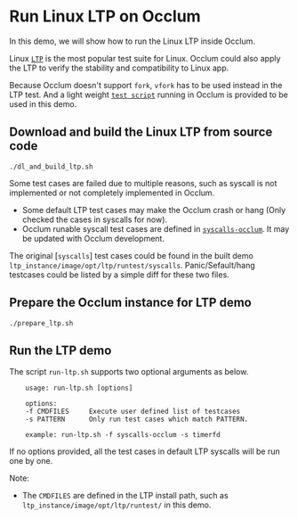 # Run Linux LTP on Occlum

In this demo, we will show how to run the Linux LTP inside Occlum.

Linux [`LTP`](https://github.com/linux-test-project/ltp) is the most popular test suite for Linux.
Occlum could also apply the LTP to verify the stability and compatibility to Linux app.

Because Occlum doesn't support `fork`, `vfork` has to be used instead in the LTP test.
And a light weight [`test script`](./run-ltp.sh) running in Occlum is provided to be used in this demo.

## Download and build the Linux LTP from source code
```
./dl_and_build_ltp.sh
```

Some test cases are failed due to multiple reasons, such as syscall is not implemented or not completely implemented in Occlum.

* Some default LTP test cases may make the Occlum crash or hang (Only checked the cases in syscalls for now).
* Occlum runable syscall test cases are defined in [`syscalls-occlum`](./syscalls-occlum). It may be updated with Occlum development.

The original [`syscalls`] test cases could be found in the built demo `ltp_instance/image/opt/ltp/runtest/syscalls`.
Panic/Sefault/hang testcases could be listed by a simple diff for these two files.

## Prepare the Occlum instance for LTP demo
```
./prepare_ltp.sh
```

## Run the LTP demo

The script `run-ltp.sh` supports two optional arguments as below.
```
    usage: run-ltp.sh [options]

    options:
    -f CMDFILES     Execute user defined list of testcases
    -s PATTERN      Only run test cases which match PATTERN.

    example: run-ltp.sh -f syscalls-occlum -s timerfd
```

If no options provided, all the test cases in default LTP syscalls will be run one by one.

Note:

* The `CMDFILES` are defined in the LTP install path, such as `ltp_instance/image/opt/ltp/runtest/` in this demo.
